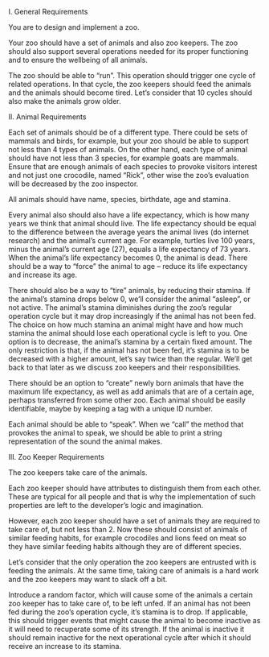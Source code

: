 I. General Requirements

You are to design and implement a zoo.

Your zoo should have a set of animals and also zoo keepers. The zoo should also support several operations needed for its proper functioning and to ensure the wellbeing of all animals.

The zoo should be able to “run”. This operation should trigger one cycle of related operations. In that cycle, the zoo keepers should feed the animals and the animals should become tired. Let’s consider that 10 cycles should also make the animals grow older.

II. Animal Requirements

Each set of animals should be of a different type. There could be sets of mammals and birds, for example, but your zoo should be able to support not less than 4 types of animals. On the other hand, each type of animal should have not less than 3 species, for example goats are mammals. Ensure that are enough animals of each species to provoke visitors interest and not just one crocodile, named “Rick”, other wise the zoo’s evaluation will be decreased by the zoo inspector.

All animals should have name, species, birthdate, age and stamina.

Every animal also should also have a life expectancy, which is how many years we think that animal should live. The life expectancy should be equal to the difference between the average years the animal lives (do internet research) and the animal’s current age. For example, turtles live 100 years, minus the animal’s current age (27), equals a life expectancy of 73 years. When the animal’s life expectancy becomes 0, the animal is dead. There should be a way to “force” the animal to age – reduce its life expectancy and increase its age.

There should also be a way to “tire” animals, by reducing their stamina. If the animal’s stamina drops below 0, we’ll consider the animal “asleep”, or not active. The animal’s stamina diminishes during the zoo’s regular operation cycle but it may drop increasingly if the animal has not been fed. The choice on how much stamina an animal might have and how much stamina the animal should lose each operational cycle is left to you. One option is to decrease, the animal’s stamina by a certain fixed amount. The only restriction is that, if the animal has not been fed, it’s stamina is to be decreased with a higher amount, let’s say twice than the regular. We’ll get back to that later as we discuss zoo keepers and their responsibilities.

There should be an option to “create” newly born animals that have the maximum life expectancy, as well as add animals that are of a certain age, perhaps transferred from some other zoo. Each animal should be easily identifiable, maybe by keeping a tag with a unique ID number.

Each animal should be able to “speak”. When we “call” the method that provokes the animal to speak, we should be able to print a string representation of the sound the animal makes.

III. Zoo Keeper Requirements

The zoo keepers take care of the animals.

Each zoo keeper should have attributes to distinguish them from each other. These are typical for all people and that is why the implementation of such properties are left to the developer’s logic and imagination.

However, each zoo keeper should have a set of animals they are required to take care of, but not less than 2. Now these should consist of animals of similar feeding habits, for example crocodiles and lions feed on meat so they have similar feeding habits although they are of different species.

Let’s consider that the only operation the zoo keepers are entrusted with is feeding the animals. At the same time, taking care of animals is a hard work and the zoo keepers may want to slack off a bit.

Introduce a random factor, which will cause some of the animals a certain zoo keeper has to take care of, to be left unfed. If an animal has not been fed during the zoo’s operation cycle, it’s stamina is to drop. If applicable, this should trigger events that might cause the animal to become inactive as it will need to recuperate some of its strength. If the animal is inactive it should remain inactive for the next operational cycle after which it should receive an increase to its stamina.
